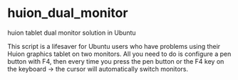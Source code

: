 # huion_dual_monitor
huion tablet dual monitor solution in Ubuntu

This script is a lifesaver for Ubuntu users who have problems using their Huion graphics tablet on two monitors. All you need to do is configure a pen button with F4, then every time you press the pen button or the F4 key on the keyboard -> the cursor will automatically switch monitors.
